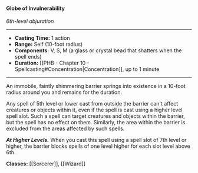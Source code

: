 #### Globe of Invulnerability
*6th-level abjuration*
___
- **Casting Time:** 1 action
- **Range:** Self (10-foot radius)
- **Components:** V, S, M (a glass or crystal bead that shatters when the spell ends)
- **Duration:** [[PHB - Chapter 10 - Spellcasting#Concentration|Concentration]], up to 1 minute
---
An immobile, faintly shimmering barrier springs into existence in a 10-foot radius around you and remains for the duration.

Any spell of 5th level or lower cast from outside the barrier can't affect creatures or objects within it, even if the spell is cast using a higher level spell slot. Such a spell can target creatures and objects within the barrier, but the spell has no effect on them. Similarly, the area within the barrier is excluded from the areas affected by such spells.

***At Higher Levels.*** When you cast this spell using a spell slot of 7th level or higher, the barrier blocks spells of one level higher for each slot level above 6th.

**Classes:** [[Sorcerer]], [[Wizard]]